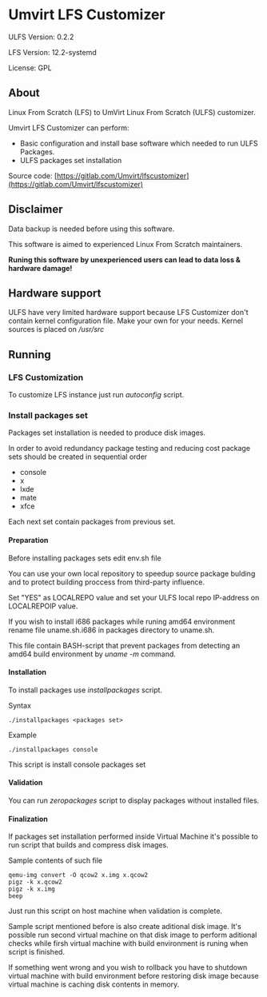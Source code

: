 # Umvirt LFS Customizer

ULFS Version: 0.2.2

LFS Version: 12.2-systemd

License: GPL

## About

Linux From Scratch (LFS) to UmVirt Linux From Scratch (ULFS) customizer.

Umvirt LFS Customizer can perform: 

* Basic configuration and install base software which needed to run ULFS Packages.
* ULFS packages set installation

Source code: [https://gitlab.com/Umvirt/lfscustomizer](https://gitlab.com/Umvirt/lfscustomizer)

## Disclaimer

Data backup is needed before using this software.

This software is aimed to experienced Linux From Scratch maintainers.

**Runing this software by unexperienced users can lead to data loss & hardware damage!**

## Hardware support

ULFS have very limited hardware support because LFS Customizer don't contain kernel configuration file. Make your own for your needs.
Kernel sources is placed on */usr/src*

## Running

### LFS Customization

To customize LFS instance just run *autoconfig* script.

### Install packages set

Packages set installation is needed to produce disk images.

In order to avoid redundancy package testing and reducing cost package sets should be created in sequential order 

* console
* x
* lxde
* mate
* xfce

Each next set contain packages from previous set.

#### Preparation

Before installing packages sets edit env.sh file

You can use your own local repository to speedup source package bulding and to protect building proccess from third-party influence.

Set "YES" as LOCALREPO value and set your ULFS local repo IP-address on LOCALREPOIP value.

If you wish to install i686 packages while runing amd64 environment rename file uname.sh.i686 in packages directory to uname.sh.

This file contain BASH-script that prevent packages from detecting an amd64 build environment by *uname -m* command.

#### Installation

To install packages use *installpackages* script.

Syntax

    ./installpackages <packages set>

Example

    ./installpackages console

This script is install console packages set

#### Validation

You can run *zeropackages* script to display packages without installed files.

#### Finalization

If packages set installation performed inside Virtual Machine it's possible to run script that builds and compress disk images.

Sample contents of such file

    qemu-img convert -O qcow2 x.img x.qcow2
    pigz -k x.qcow2
    pigz -k x.img
    beep

Just run this script on host machine when validation is complete.

Sample script mentioned before is also create aditional disk image. 
It's possible run second virtual machine on that disk image to perform aditional checks while firsh virtual machine with build environment is runing when script is finished.

If something went wrong and you wish to rollback you have to shutdown virtual machine with build environment before restoring disk image because virtual machine is caching disk contents in memory.


